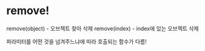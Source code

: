 # remove!
remove(object) - 오브젝트 찾아 삭제
remove(index) - index에 있는 오브젝트 삭제

파라미터를 어떤 것을 넘겨주느냐에 따라 호출되는 함수가 다름!